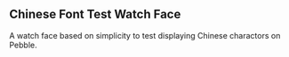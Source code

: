 ## Chinese Font Test Watch Face

A watch face based on simplicity to test displaying Chinese charactors on Pebble.
